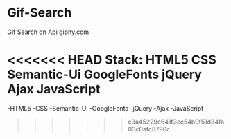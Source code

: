# Gif-Search
Gif Search on Api giphy.com

<<<<<<< HEAD
Stack:
HTML5
CSS
Semantic-Ui
GoogleFonts
jQuery
Ajax
JavaScript
=======
-HTML5
-CSS
-Semantic-Ui
-GoogleFonts
-jQuery
-Ajax
-JavaScript
>>>>>>> c3a45229c641f3cc54b9f51d34fa03c0afc8790c
